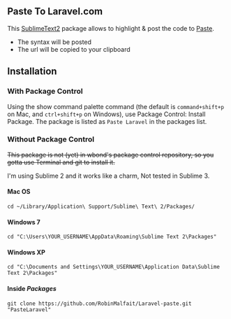 Paste To Laravel.com
--------------------

This [SublimeText2](http://www.sublimetext.com/2) package allows to highlight &
post the code to [Paste](http://paste.laravel.com).

 * The syntax will be posted
 * The url will be copied to your clipboard

## Installation ##

### With Package Control ###

Using the show command palette command (the default is `command+shift+p` on Mac, and `ctrl+shift+p` on Windows), use Package Control: Install Package. The package is listed as `Paste Laravel` in the packages list.

### Without Package Control ###

~~This package is not (yet) in wbond's package control repository, so you gotta use Terminal and git to install it.~~

I'm using Sublime 2 and it works like a charm, Not tested in Sublime 3.

#### Mac OS ####

    cd ~/Library/Application\ Support/Sublime\ Text\ 2/Packages/

#### Windows 7 ####

    cd "C:\Users\YOUR_USERNAME\AppData\Roaming\Sublime Text 2\Packages"

#### Windows XP ####

    cd "C:\Documents and Settings\YOUR_USERNAME\Application Data\Sublime Text 2\Packages"

#### Inside _Packages_ ####

    git clone https://github.com/RobinMalfait/Laravel-paste.git "PasteLaravel"
